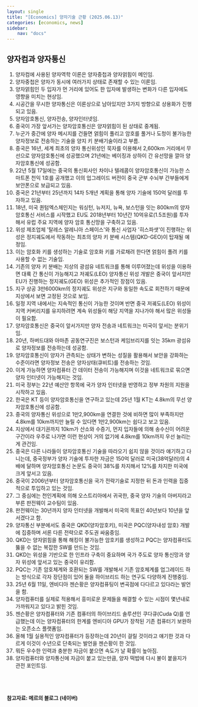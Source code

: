 ```yaml
---
layout: single
title: "[Economics] 양자기술 근황 (2025.06.13)"
categories: [economics, news]
sidebar:
    nav: "docs"
---
```


## 양자컴과 양자통신
1. 양자컴에 사용된 양자역학 이론은 양자중첩과 양자얽힘이 메인임.
1. 양자중첩은 양자가 동시에 여러가지 상태로 존재할 수 있는 이론임.
1. 양자얽힘인 두 입자가 먼 거리에 있어도 한 입자에 발생하는 변화가 다른 입자에도 영향을 미치는 현상임.
1. 시공간을 무시한 양자통신은 이론상으로 남아있지만 3가지 방향으로 상용화가 진행되고 있음.
1. 양자암호통신, 양자전송, 양자인터넷임.
1. 중국이 가장 앞서가는 양자암호통신은 양자얽힘이 된 상태로 중계됨.
1. 누군가 중간에 양자 메시지를 건들면 얽힘이 풀리고 암호를 풀거나 도청이 불가능한 양자정보로 전송하는 기술을 양지 키 분배기술이라고 부름.
1. 중국은 16년, 세계 최초의 양자 통신위성인 묵자를 이용해서 2,600km 거리에서 무선으로 양자암호통신에 성공했으며 21년에는 베이징과 상하이 간 유선망을 깔아 양자암호통신에 성공함.
1. 22년 5월 17일에는 중국의 통신회사인 차이나 텔레콤이 양자암호통신이 가능한 스마트폰 천익 1호를 공개했고 이의 업그레이드 버전이 중국 군부 수뇌부 간부들에게 보안폰으로 보급되고 있음.
1. 중국은 21년부터 25년까지 14차 5개년 계획을 통해 양자 기술에 150억 달러를 투자하고 있음.
1. 18년, 미국 퀀텀엑스체인지는 워싱턴, 뉴저지, 뉴욕, 보스턴을 잇는 800km의 양자암호통신 서비스를 시작했고 EU도 2018년부터 10년간 10억유로(1.5조원)를 투자해서 유럽 주요 지역에 양자 암호 통신망을 구축하고 있음.
1. 위성 제조업체 '탈레스 알레니아 스페이스'와 통신 사업자 '히스파샛'이 진행하는 위성은 정지궤도에서 작동하는 최초의 양자 키 분배 시스템(QKD-GEO)이 탑재될 예정임.
1. 이는 암호화 키를 생성하는 기술로 암호화 키를 가로채려 한다면 얽힘이 풀려 키를 사용할 수 없는 기술임.
1. 기존의 양자 키 분배는 지상의 광섬유 네트워크를 통해 이루어졌는데 위성을 이용하면 대륙 간 통신이 가능해지고 저궤도(LEO) 양자통신 위성 개발은 중국이 앞서지만 EU가 진행하는 정지궤도(GEO) 위성은 추가적인 장점이 있음.
1. 지구 상공 3만6000km의 정지궤도 위성은 지구와 동일한 속도로 회전하기 때문에 지상에서 보면 고정된 것으로 보임.
1. 일정 지역 내에서는 지속적인 통신이 가능한 것이며 반면 중국 저궤도(LEO) 위성이 지역 커버리지를 유지하려면 계속 위성들이 해당 지역을 지나가야 해서 많은 위성들이 필요함.
1. 양자암호통신은 중국이 앞서가지만 양자 전송과 네트워크는 미국이 앞서는 분위기임.
1. 20년, 하버드대와 아마존 공동연구진은 보스턴과 케임브리지를 잇는 35km 광섬유로 양자정보를 전송하는데 성공함.
1. 양자암호통신이 양자가 관측되는 상태가 변하는 성질을 활용해서 보안을 강화하는 수준이라면 양자정보 전송은 양자상태(큐비트)를 전송하는 것임.
1. 이게 가능하면 양자컴퓨터 간 데이터 전송이 가능해지며 이것을 네트워크로 묶으면 양자 인터넷이 가능해지는 것임.
1. 미국 정부는 22년 예산안 항목에 국가 양자 인터넷을 반영하고 정부 차원의 지원을 시작하고 있음.
1. 한국은 KT 등이 양자암호통신을 연구하고 있는데 25년 1월 KT는 4.8km의 무선 양자암호통신에 성공함.
1. 중국의 양자통신 위성으로 1만2,900km을 연결한 것에 비하면 많이 부족하지만 4.8km를 10km까지만 늘릴 수 있다면 1만2,900km는 쉽다고 보고 있음.
1. 지상에서 대기권까지 10km가 산소와 수증기, 먼지 입자들에 의해 송수신이 어려운 구간이라 우주로 나가면 이런 현상이 거의 없기에 4.8km를 10km까지 우선 늘리는게 관건임.
1. 중국은 다른 나라들이 양자암호통신 기술을 따라오기 쉽지 않을 것이라 얘기하고 다니는데, 중국정부가 양자 기술에 투자한 자금은 150억 달러로 미국(38억달러)의 4배에 달하며 양자암호통신 논문도 중국이 38%를 차지해서 12%를 차지한 미국에 크게 앞서고 있음.
1. 중국이 2006년부터 양자암호통신을 국가 전략기술로 지정한 뒤 돈과 인력을 집중적으로 투입하고 있는 것임.
1. 그 중심에는 천인계획에 의해 오스트리아에서 귀국한, 중국 양자 기술의 아버지라고 부른 판전웨이 교수팀이 있음.
1. 판전웨이는 30년까지 양자 인터넷을 개발해서 미국의 목표인 40년보다 10년을 앞서겠다고 함.
1. 양자통신 부분에서도 중국은 QKD(양자암호키), 미국은 PQC(양자내성 암호) 개발에 집중하며 서론 다른 전략으로 주도권 싸움중임.
1. QKD는 양자얽힘을 통해 해킹이 불가능한 암호키를 생성하고 PQC는 양자컴퓨터도 뚫을 수 없는 복잡한 SW를 만드는 것임.
1. QKD는 위성을 기반으로 한 인프라 구축이 중요하며 국가 주도로 양자 통신망과 양자 위성에 앞서고 있는 중국이 유리함.
1. PQC는 기존 암호체계와 호환되는 SW를 개발해서 기존 암호체계를 업그레이드 하는 방식으로 각자 장단점이 있어 둘을 하이브리드 하는 연구도 다양하게 진행중임.
1. 25년 6월 11일, 엔비디아 젠슨황은 양자컴퓨팅이 변곡점에 다다르고 있다라는 발언을 함.
1. 양자컴퓨터를 실제로 적용해서 흥미로운 문제들을 해결할 수 있는 시점이 몇년내로 가까워지고 있다고 밝힌 것임.
1. 젠슨황은 양자컴퓨터와 기존 컴퓨터의 하이브리드 솔루션인 쿠다큐(Cuda Q)를 언급했는데 이는 양자컴퓨터의 한계를 엔비디아 GPU가 장착된 기존 컴퓨터기 보완하는 오픈소스 플랫폼임.
1. 올해 1월 실용적인 양자컴퓨터가 등장하는데 20년이 걸릴 것이라고 얘기한 것과 다르게 이것이 수년으로 단축되는 발언을 젠슨황이 한 것임.
1. 뭐든 우수한 인력과 충분한 자금이 붙으면 속도가 날 확률이 높아짐.
1. 양자컴퓨터와 양자통신에 자금이 붙고 있는만큼, 양자 떡밥에 다시 불이 붙을지가 관전 포인트임.


<br/>
<br/>

#### 참고자료: 메르의 블로그 (네이버)